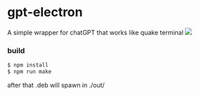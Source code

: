 # gpt-electron
A simple wrapper for chatGPT that works like quake terminal
![](https://github.com/gfonseca/gpt-electron/blob/master/assets/gpt-electron.gif)
### build 
``` sh
$ npm install
$ npm run make
```

after that .deb will spawn in ./out/